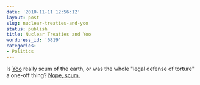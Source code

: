 ```yaml
---
date: '2010-11-11 12:56:12'
layout: post
slug: nuclear-treaties-and-yoo
status: publish
title: Nuclear Treaties and Yoo
wordpress_id: '6819'
categories:
- Politics
---
```


Is [Yoo](http://en.wikipedia.org/wiki/John_Yoo) really scum of the earth, or was the whole "legal defense of torture" a one-off thing? [Nope, scum.](http://www.slate.com/id/2274471/pagenum/all/)
